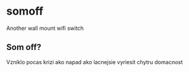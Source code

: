 # somoff
Another wall mount wifi switch

## Som  off?
Vzniklo pocas krizi ako napad ako lacnejsie vyriesit chytru domacnost
